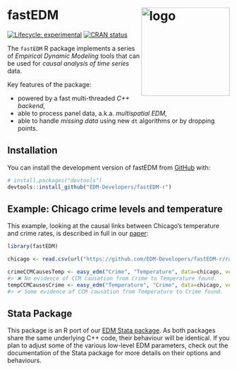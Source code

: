 
<!-- README.md is generated from README.Rmd. Please edit that file -->

# fastEDM <img src="man/figures/logo.png" align="right" height="200" alt="logo" />

<!-- badges: start -->

[![Lifecycle:
experimental](https://img.shields.io/badge/lifecycle-experimental-orange.svg)](https://lifecycle.r-lib.org/articles/stages.html#experimental)
[![CRAN
status](https://www.r-pkg.org/badges/version/fastEDM)](https://CRAN.R-project.org/package=fastEDM)
<!-- badges: end -->

The `fastEDM` R package implements a series of *Empirical Dynamic
Modeling* tools that can be used for *causal analysis of time series*
data.

Key features of the package:

- powered by a fast multi-threaded *C++ backend*,
- able to process panel data, a.k.a. *multispatial EDM*,
- able to handle *missing data* using new `dt` algorithms or by dropping
  points.

## Installation

You can install the development version of fastEDM from
[GitHub](https://github.com/EDM-Developers/fastEDM-r/) with:

``` r
# install.packages("devtools")
devtools::install_github("EDM-Developers/fastEDM-r")
```

## Example: Chicago crime levels and temperature

This example, looking at the causal links between Chicago’s temperature
and crime rates, is described in full in our
[paper](https://jinjingli.github.io/edm/edm-wp.pdf):

``` r
library(fastEDM)

chicago <- read.csv(url("https://github.com/EDM-Developers/fastEDM-r/raw/main/vignettes/chicago.csv"))

crimeCCMCausesTemp <- easy_edm("Crime", "Temperature", data=chicago, verbosity=0)
#> ✖ No evidence of CCM causation from Crime to Temperature found.
tempCCMCausesCrime <- easy_edm("Temperature", "Crime", data=chicago, verbosity=0)
#> ✔ Some evidence of CCM causation from Temperature to Crime found.
```

## Stata Package

This package is an R port of our [EDM Stata
package](https://edm-developers.github.io/edm-stata/). As both packages
share the same underlying C++ code, their behaviour will be identical.
If you plan to adjust some of the various low-level EDM parameters,
check out the documentation of the Stata package for more details on
their options and behaviours.
